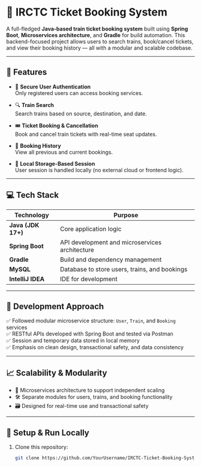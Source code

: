 # 🚆 IRCTC Ticket Booking System

A full-fledged **Java-based train ticket booking system** built using **Spring Boot**, **Microservices architecture**, and **Gradle** for build automation. This backend-focused project allows users to search trains, book/cancel tickets, and view their booking history — all with a modular and scalable codebase.

---

## 🚀 Features

- 🔐 **Secure User Authentication**  
  Only registered users can access booking services.

- 🔍 **Train Search**  
  Search trains based on source, destination, and date.

- 🎟️ **Ticket Booking & Cancellation**  
  Book and cancel train tickets with real-time seat updates.

- 🧾 **Booking History**  
  View all previous and current bookings.

- 💾 **Local Storage-Based Session**  
  User session is handled locally (no external cloud or frontend logic).

---

## 💻 Tech Stack

| Technology         | Purpose                                          |
|--------------------|--------------------------------------------------|
| **Java (JDK 17+)** | Core application logic                           |
| **Spring Boot**     | API development and microservices architecture   |
| **Gradle**          | Build and dependency management                  |
| **MySQL**           | Database to store users, trains, and bookings    |
| **IntelliJ IDEA**   | IDE for development                              |


---

## 🧪 Development Approach

✅ Followed modular microservice structure: `User`, `Train`, and `Booking` services  
✅ RESTful APIs developed with Spring Boot and tested via Postman  
✅ Session and temporary data stored in local memory  
✅ Emphasis on clean design, transactional safety, and data consistency

---


## 📈 Scalability & Modularity

- 🧩 Microservices architecture to support independent scaling  
- 🛠️ Separate modules for users, trains, and booking functionality  
- 🗃️ Designed for real-time use and transactional safety

---

## 🔧 Setup & Run Locally

1. Clone this repository:
   ```bash
   git clone https://github.com/YourUsername/IRCTC-Ticket-Booking-System
